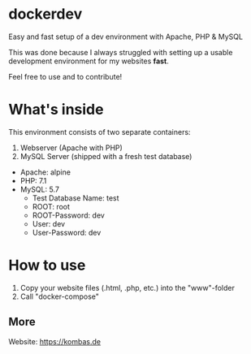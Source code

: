# dockerdev
Easy and fast setup of a dev environment with Apache, PHP &amp; MySQL

This was done because I always struggled with setting up a usable development environment for my websites **fast**.

Feel free to use and to contribute!

# What's inside

This environment consists of two separate containers:

1. Webserver (Apache with PHP)
1. MySQL Server (shipped with a fresh test database)

* Apache: alpine
* PHP: 7.1
* MySQL: 5.7
  * Test Database Name: test
  * ROOT: root
  * ROOT-Password: dev
  * User: dev
  * User-Password: dev
  
# How to use

1. Copy your website files (.html, .php, etc.) into the "www"-folder
2. Call "docker-compose"

## More
Website: https://kombas.de

